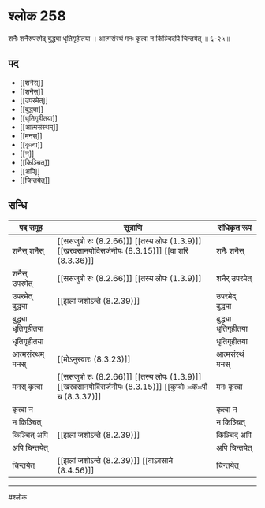 # श्लोक 258

शनैः शनैरुपरमेद् बुद्ध्या धृतिगृहीतया ।
आत्मसंस्थं मनः कृत्वा न किञ्चिदपि चिन्तयेत् ॥ ६-२५॥


## पद 

- [[शनैस्]]
- [[शनैस्]]
- [[उपरमेत्]]
- [[बुद्ध्या]]
- [[धृतिगृहीतया]]
- [[आत्मसंस्थम्]]
- [[मनस्]]
- [[कृत्वा]]
- [[न]]
- [[किञ्चित्]]
- [[अपि]]
- [[चिन्तयेत्]]

## सन्धि

| पद समूह | सूत्राणि | संधिकृत रूप |
| ----- | ----- | ----- |
| शनैस् शनैस् |  [[ससजुषो रुः (8.2.66)]] [[तस्य लोपः (1.3.9)]] [[खरवसानयोर्विसर्जनीयः (8.3.15)]] [[वा शरि (8.3.36)]] | शनैः शनैस् |
| शनैस् उपरमेत् |  [[ससजुषो रुः (8.2.66)]] [[तस्य लोपः (1.3.9)]] | शनैर् उपरमेत् |
| उपरमेत् बुद्ध्या |  [[झलां जशोऽन्ते (8.2.39)]] | उपरमेद् बुद्ध्या |
| बुद्ध्या धृतिगृहीतया |  | बुद्ध्या धृतिगृहीतया |
| धृतिगृहीतया |  | धृतिगृहीतया |
| आत्मसंस्थम् मनस् |  [[मोऽनुस्वारः (8.3.23)]] | आत्मसंस्थं मनस् |
| मनस् कृत्वा |  [[ससजुषो रुः (8.2.66)]] [[तस्य लोपः (1.3.9)]] [[खरवसानयोर्विसर्जनीयः (8.3.15)]] [[कुप्वोः ≍क≍पौ च (8.3.37)]] | मनः कृत्वा |
| कृत्वा न |  | कृत्वा न |
| न किञ्चित् |  | न किञ्चित् |
| किञ्चित् अपि |  [[झलां जशोऽन्ते (8.2.39)]] | किञ्चिद् अपि |
| अपि चिन्तयेत् |  | अपि चिन्तयेत् |
| चिन्तयेत् |  [[झलां जशोऽन्ते (8.2.39)]] [[वाऽवसाने (8.4.56)]] | चिन्तयेत् |


---

#श्लोक